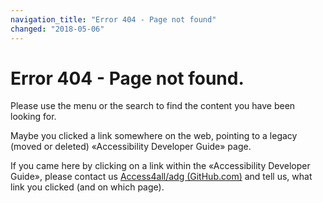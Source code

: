 ```yaml
---
navigation_title: "Error 404 - Page not found"
changed: "2018-05-06"
---
```


# Error 404 - Page not found.

Please use the menu or the search to find the content you have been looking for.

Maybe you clicked a link somewhere on the web, pointing to a legacy (moved or deleted) «Accessibility Developer Guide» page.

If you came here by clicking on a link within the «Accessibility Developer Guide», please contact us [Access4all/adg (GitHub.com)](https://github.com/Access4all/adg) and tell us, what link you clicked (and on which page).

